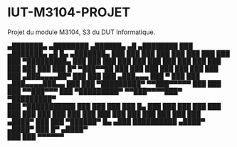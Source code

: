 # IUT-M3104-PROJET
Projet du module M3104, S3 du DUT Informatique.


   ▄███████▄    ▄████████  ▄██████▄       ▄█    ▄████████     ███             ▄███████▄    ▄█    █▄       ▄███████▄ 
  ███    ███   ███    ███ ███    ███     ███   ███    ███ ▀█████████▄        ███    ███   ███    ███     ███    ███ 
  ███    ███   ███    ███ ███    ███     ███   ███    █▀     ▀███▀▀██        ███    ███   ███    ███     ███    ███ 
  ███    ███  ▄███▄▄▄▄██▀ ███    ███     ███  ▄███▄▄▄         ███   ▀        ███    ███  ▄███▄▄▄▄███▄▄   ███    ███ 
▀█████████▀  ▀▀███▀▀▀▀▀   ███    ███     ███ ▀▀███▀▀▀         ███          ▀█████████▀  ▀▀███▀▀▀▀███▀  ▀█████████▀  
  ███        ▀███████████ ███    ███     ███   ███    █▄      ███            ███          ███    ███     ███        
  ███          ███    ███ ███    ███     ███   ███    ███     ███            ███          ███    ███     ███        
 ▄████▀        ███    ███  ▀██████▀  █▄ ▄███   ██████████    ▄████▀         ▄████▀        ███    █▀     ▄████▀      
               ███    ███            ▀▀▀▀▀▀                                                                         
